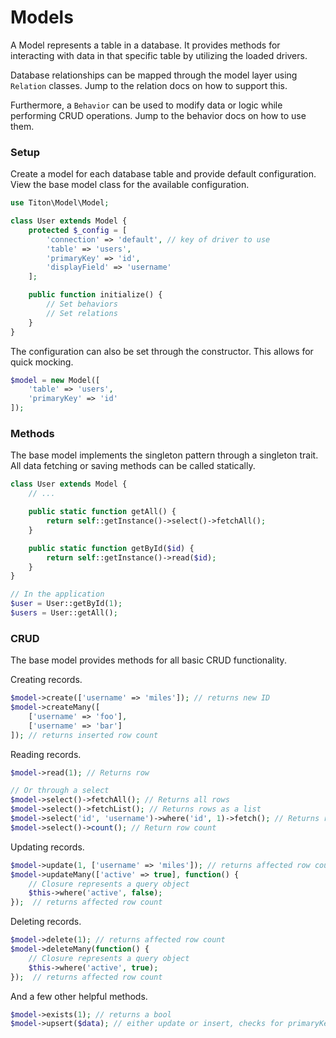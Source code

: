# Models #

A Model represents a table in a database. It provides methods for interacting with data in that specific table by utilizing the loaded drivers.

Database relationships can be mapped through the model layer using `Relation` classes. Jump to the relation docs on how to support this.

Furthermore, a `Behavior` can be used to modify data or logic while performing CRUD operations. Jump to the behavior docs on how to use them.

### Setup ###

Create a model for each database table and provide default configuration. View the base model class for the available configuration.

```php
use Titon\Model\Model;

class User extends Model {
	protected $_config = [
		'connection' => 'default', // key of driver to use
		'table' => 'users',
		'primaryKey' => 'id',
		'displayField' => 'username'
	];

	public function initialize() {
		// Set behaviors
		// Set relations
	}
}
```

The configuration can also be set through the constructor. This allows for quick mocking.

```php
$model = new Model([
	'table' => 'users',
	'primaryKey' => 'id'
]);
```

### Methods ###

The base model implements the singleton pattern through a singleton trait. All data fetching or saving methods can be called statically.

```php
class User extends Model {
	// ...

	public static function getAll() {
		return self::getInstance()->select()->fetchAll();
	}

	public static function getById($id) {
		return self::getInstance()->read($id);
	}
}

// In the application
$user = User::getById(1);
$users = User::getAll();
```

### CRUD ###

The base model provides methods for all basic CRUD functionality.

Creating records.

```php
$model->create(['username' => 'miles']); // returns new ID
$model->createMany([
	['username' => 'foo'],
	['username' => 'bar']
]); // returns inserted row count
```

Reading records.

```php
$model->read(1); // Returns row

// Or through a select
$model->select()->fetchAll(); // Returns all rows
$model->select()->fetchList(); // Returns rows as a list
$model->select('id', 'username')->where('id', 1)->fetch(); // Returns row
$model->select()->count(); // Return row count
```

Updating records.

```php
$model->update(1, ['username' => 'miles']); // returns affected row count
$model->updateMany(['active' => true], function() {
	// Closure represents a query object
	$this->where('active', false);
});  // returns affected row count
```

Deleting records.

```php
$model->delete(1); // returns affected row count
$model->deleteMany(function() {
	// Closure represents a query object
	$this->where('active', true);
});  // returns affected row count
```

And a few other helpful methods.

```php
$model->exists(1); // returns a bool
$model->upsert($data); // either update or insert, checks for primaryKey field in $data or 2nd argument
```